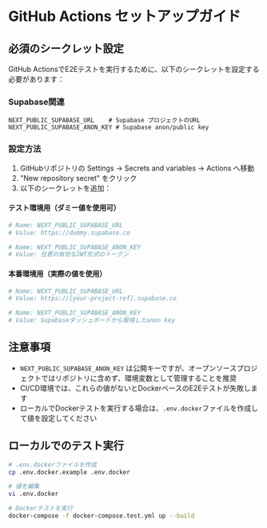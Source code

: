 # GitHub Actions セットアップガイド

## 必須のシークレット設定

GitHub ActionsでE2Eテストを実行するために、以下のシークレットを設定する必要があります：

### Supabase関連

```
NEXT_PUBLIC_SUPABASE_URL    # Supabase プロジェクトのURL
NEXT_PUBLIC_SUPABASE_ANON_KEY # Supabase anon/public key
```

### 設定方法

1. GitHubリポジトリの Settings → Secrets and variables → Actions へ移動
2. "New repository secret" をクリック
3. 以下のシークレットを追加：

#### テスト環境用（ダミー値を使用可）

```bash
# Name: NEXT_PUBLIC_SUPABASE_URL
# Value: https://dummy.supabase.co

# Name: NEXT_PUBLIC_SUPABASE_ANON_KEY
# Value: 任意の有効なJWT形式のトークン
```

#### 本番環境用（実際の値を使用）

```bash
# Name: NEXT_PUBLIC_SUPABASE_URL
# Value: https://[your-project-ref].supabase.co

# Name: NEXT_PUBLIC_SUPABASE_ANON_KEY
# Value: Supabaseダッシュボードから取得したanon key
```

## 注意事項

- `NEXT_PUBLIC_SUPABASE_ANON_KEY` は公開キーですが、オープンソースプロジェクトではリポジトリに含めず、環境変数として管理することを推奨
- CI/CD環境では、これらの値がないとDockerベースのE2Eテストが失敗します
- ローカルでDockerテストを実行する場合は、`.env.docker`ファイルを作成して値を設定してください

## ローカルでのテスト実行

```bash
# .env.dockerファイルを作成
cp .env.docker.example .env.docker

# 値を編集
vi .env.docker

# Dockerテストを実行
docker-compose -f docker-compose.test.yml up --build
```
